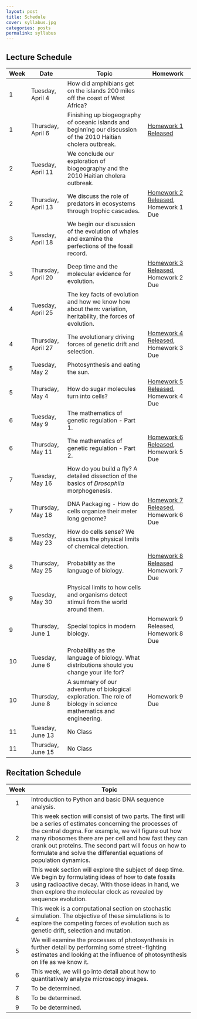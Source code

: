 ```yaml
---
layout: post
title: Schedule
cover: syllabus.jpg
categories: posts
permalink: syllabus
---
```



## Lecture Schedule

| Week | Date | Topic | Homework |
| -- | -- | -- | -- |
| 1 | Tuesday, April 4 | How did amphibians get on the islands 200 miles off the coast of West Africa?| |
| 1 | Thursday, April 6 | Finishing up biogeography of oceanic islands and beginning our discussion of the 2010 Haitian cholera outbreak. | [Homework 1 Released](http://www.rpgroup.caltech.edu/courses/bi1_2017/homework/hw1_biogeography_Sp2017.pdf) |
| 2 | Tuesday, April 11 | We conclude our exploration of biogeography and the 2010 Haitian cholera outbreak. | |
| 2 | Thursday, April 13 | We discuss the role of predators in ecosystems through trophic cascades.| [Homework 2 Released](http://www.rpgroup.caltech.edu/courses/bi1_2017/homework/hw2_trophic_cascades_Sp2017.pdf), Homework 1 Due |
| 3 | Tuesday, April 18 | We begin our discussion of the evolution of whales and examine the perfections of the fossil record. | |
| 3 | Thursday, April 20 | Deep time and the molecular evidence for evolution. | [Homework 3 Released](http://www.rpgroup.caltech.edu/courses/bi1_2017/homework/hw3_evolution_Sp2017.pdf), Homework 2 Due |
| 4 | Tuesday, April 25 | The key facts of evolution and how we know how about them: variation, heritability, the forces of evolution. | |
| 4 | Thursday, April 27 | The evolutionary driving forces of genetic drift and selection. | [Homework 4 Released](http://www.rpgroup.caltech.edu/courses/bi1_2017/homework/hw4_pop_gen_Sp2017.pdf), Homework 3 Due |
| 5 | Tuesday, May 2 | Photosynthesis and eating the sun. | |
| 5 | Thursday, May 4 | How do sugar molecules turn into cells?  | [Homework 5 Released](http://www.rpgroup.caltech.edu/courses/bi1_2017/homework/hw5_photosynthesis_Sp2017.pdf), Homework 4 Due |
| 6 | Tuesday, May 9 | The mathematics of genetic regulation - Part 1. | |
| 6 | Thursday, May 11 | The mathematics of genetic regulation - Part 2. | [Homework 6 Released](http://www.rpgroup.caltech.edu/courses/bi1_2017/homework/hw6_gene_regulation_1.pdf), Homework 5 Due |
| 7 | Tuesday, May 16 |  How do you build a fly? A detailed dissection of the basics of *Drosophila* morphogenesis. | |
| 7 | Thursday, May 18 | DNA Packaging - How do cells organize their meter long genome? | [Homework 7 Released](http://www.rpgroup.caltech.edu/courses/bi1_2017/homework/hw7_gene_regulation_2.pdf), Homework 6 Due |
| 8 | Tuesday, May 23 | How do cells sense? We discuss the physical limits of chemical detection. | |
| 8 | Thursday, May 25 | Probability as the language of biology.| [Homework 8 Released](http://www.rpgroup.caltech.edu/courses/bi1_2017/homework/hw8_body_plan_Sp2017.pdf) Homework 7 Due |
| 9 | Tuesday, May 30 |  Physical limits to how cells and organisms detect stimuli from the world around them. | |
| 9 | Thursday, June 1 | Special topics in modern biology. | Homework 9 Released, Homework 8 Due |
| 10 | Tuesday, June 6 | Probability as the language of biology. What distributions should you change your life for? | |
| 10 | Thursday, June 8| A summary of our adventure of biological exploration. The role of biology in science mathematics and engineering. |  Homework 9 Due |
| 11 | Tuesday, June 13 | No Class | |
| 11 | Thursday, June 15 | No Class | |


## Recitation Schedule

| Week | Topic |
| :--: | -- |
| 1 | Introduction to Python and basic DNA sequence analysis. |
| 2 | This week section will consist of two parts.  The first will be a series of estimates concerning the processes of the central dogma.  For example, we will figure out how many ribosomes there are per cell and how fast they can crank out proteins. The second part will focus on how to formulate and solve the differential equations of population dynamics. |
| 3 | This week section will explore the subject of deep time.  We begin by formulating ideas of how to date fossils using radioactive decay.  With those ideas in hand, we then explore the molecular clock as revealed by sequence evolution. |
| 4 |  This week is a computational section on stochastic simulation.  The objective of these simulations is to explore the competing forces of evolution such as genetic drift, selection and mutation. |
| 5 | We will examine the processes of photosynthesis in further detail by performing some street-fighting estimates and looking at the influence of photosynthesis on life as we know it. |
| 6 | This week, we will go into detail about how to quantitatively analyze microscopy images. |
| 7 | To be determined. |
| 8 | To be determined. |
| 9 | To be determined. |
